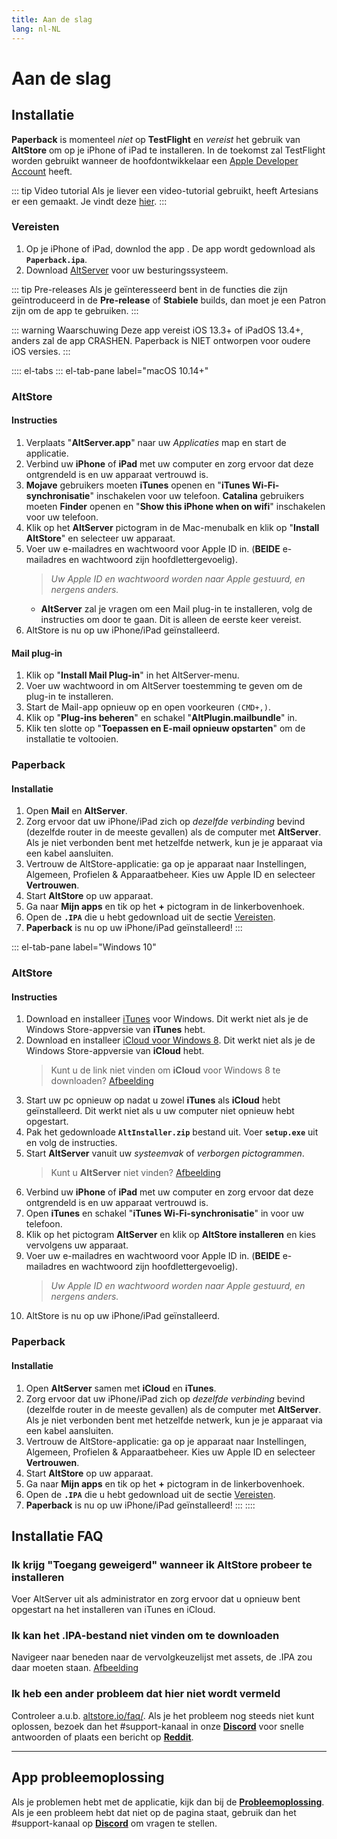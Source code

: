 ```yaml
---
title: Aan de slag
lang: nl-NL
---
```


# Aan de slag

## Installatie
**Paperback** is momenteel _niet_ op **TestFlight** en _vereist_ het gebruik van **AltStore** om op je iPhone of iPad te installeren. In de toekomst zal TestFlight worden gebruikt wanneer de hoofdontwikkelaar een [Apple Developer Account](https://developer.apple.com/programs/) heeft.

::: tip Video tutorial
Als je liever een video-tutorial gebruikt, heeft Artesians er een gemaakt. Je vindt deze [hier](https://www.youtube.com/watch?v=n1KRwsxNiWY).
:::

### Vereisten
1. Op je iPhone of iPad, downlod the app <Download text="vanaf hier"/>. De app wordt gedownload als **`Paperback.ipa`**.
2. Download [AltServer](https://altstore.io/) voor uw besturingssysteem.

::: tip Pre-releases
 Als je geïnteresseerd bent in de functies die zijn geïntroduceerd in de **Pre-release** of **Stabiele** builds, dan moet je een Patron zijn om de app te gebruiken.
:::

::: warning Waarschuwing
Deze app vereist iOS 13.3+ of iPadOS 13.4+, anders zal de app CRASHEN. Paperback is NIET ontworpen voor oudere iOS versies.
:::

:::: el-tabs
::: el-tab-pane label="macOS 10.14+"
### AltStore
#### Instructies
1. Verplaats "**AltServer.app**" naar uw *Applicaties* map en start de applicatie.
1. Verbind uw **iPhone** of **iPad** met uw computer en zorg ervoor dat deze ontgrendeld is en uw apparaat vertrouwd is.
1. **Mojave** gebruikers moeten **iTunes** openen en "**iTunes Wi-Fi-synchronisatie**" inschakelen voor uw telefoon.
   **Catalina** gebruikers moeten **Finder** openen en "**Show this iPhone when on wifi**" inschakelen voor uw telefoon.
1. Klik op het **AltServer** pictogram in de Mac-menubalk en klik op "**Install AltStore**" en selecteer uw apparaat.
1. Voer uw e-mailadres en wachtwoord voor Apple ID in. (**BEIDE** e-mailadres en wachtwoord zijn hoofdlettergevoelig).
	> *Uw Apple ID en wachtwoord worden naar Apple gestuurd, en nergens anders.*
	- **AltServer** zal je vragen om een Mail plug-in te installeren, volg de instructies om door te gaan. Dit is alleen de eerste keer vereist.
2. AltStore is nu op uw iPhone/iPad geïnstalleerd.
 
#### Mail plug-in
1. Klik op "**Install Mail Plug-in**" in het AltServer-menu.
1. Voer uw wachtwoord in om AltServer toestemming te geven om de plug-in te installeren.
1. Start de Mail-app opnieuw op en open voorkeuren `(CMD+,)`.
1. Klik op "**Plug-ins beheren**" en schakel "**AltPlugin.mailbundle**" in.
1. Klik ten slotte op "**Toepassen en E-mail opnieuw opstarten**" om de installatie te voltooien.
 
### Paperback
#### Installatie
1. Open **Mail** en **AltServer**.
2. Zorg ervoor dat uw iPhone/iPad zich op _dezelfde verbinding_ bevind (dezelfde router in de meeste gevallen) als de computer met **AltServer**. Als je niet verbonden bent met hetzelfde netwerk, kun je je apparaat via een kabel aansluiten.
3. Vertrouw de AltStore-applicatie: ga op je apparaat naar Instellingen, Algemeen, Profielen & Apparaatbeheer. Kies uw Apple ID en selecteer **Vertrouwen**.
4. Start **AltStore** op uw apparaat.
5. Ga naar **Mijn apps** en tik op het **+** pictogram in de linkerbovenhoek.
6. Open de **`.IPA`** die u hebt gedownload uit de sectie [Vereisten](/nl/help/guides/getting-started/#vereisten).
7. **Paperback** is nu op uw iPhone/iPad geïnstalleerd!
:::

::: el-tab-pane label="Windows 10"
### AltStore
#### Instructies
1. Download en installeer [iTunes](https://www.apple.com/itunes/download/win64) voor Windows.
   <el-tag type="warning">Dit werkt niet als je de Windows Store-appversie van **iTunes** hebt.</el-tag>
1. Download en installeer [iCloud voor Windows 8](https://support.apple.com/en-us/HT204283).
   <el-tag type="warning">Dit werkt niet als je de Windows Store-appversie van **iCloud** hebt.</el-tag>
	> Kunt u de link niet vinden om **iCloud** voor Windows 8 te downloaden? [Afbeelding](https://imgur.com/a/P1ef4Wd)
1. Start uw pc opnieuw op nadat u zowel **iTunes** als **iCloud** hebt geïnstalleerd.
   <el-tag type="warning">Dit werkt niet als u uw computer niet opnieuw hebt opgestart.</el-tag>
1. Pak het gedownloade **`AltInstaller.zip`** bestand uit. Voer **`setup.exe`** uit en volg de instructies.
1. Start **AltServer** vanuit uw *systeemvak* of *verborgen pictogrammen*.
	> Kunt u **AltServer** niet vinden? [Afbeelding](https://imgur.com/a/rSagfh2)
1. Verbind uw **iPhone** of **iPad** met uw computer en zorg ervoor dat deze ontgrendeld is en uw apparaat vertrouwd is.
1. Open **iTunes** en schakel "**iTunes Wi-Fi-synchronisatie**" in voor uw telefoon.
1. Klik op het pictogram **AltServer** en klik op **AltStore installeren** en kies vervolgens uw apparaat.
1. Voer uw e-mailadres en wachtwoord voor Apple ID in. (**BEIDE** e-mailadres en wachtwoord zijn hoofdlettergevoelig).
	> *Uw Apple ID en wachtwoord worden naar Apple gestuurd, en nergens anders.*
1. AltStore is nu op uw iPhone/iPad geïnstalleerd.
 
### Paperback
#### Installatie
1. Open **AltServer** samen met **iCloud** en **iTunes**.
1. Zorg ervoor dat uw iPhone/iPad zich op _dezelfde verbinding_ bevind (dezelfde router in de meeste gevallen) als de computer met **AltServer**. Als je niet verbonden bent met hetzelfde netwerk, kun je je apparaat via een kabel aansluiten.
1. Vertrouw de AltStore-applicatie: ga op je apparaat naar Instellingen, Algemeen, Profielen & Apparaatbeheer. Kies uw Apple ID en selecteer **Vertrouwen**.
1. Start **AltStore** op uw apparaat.
1. Ga naar **Mijn apps** en tik op het **+** pictogram in de linkerbovenhoek.
1. Open de **`.IPA`** die u hebt gedownload uit de sectie [Vereisten](/nl/help/guides/getting-started/#vereisten).
1. **Paperback** is nu op uw iPhone/iPad geïnstalleerd!
:::
::::
 
## Installatie FAQ
### Ik krijg "Toegang geweigerd" wanneer ik AltStore probeer te installeren
Voer AltServer uit als administrator en zorg ervoor dat u opnieuw bent opgestart na het installeren van iTunes en iCloud.
 
### Ik kan het .IPA-bestand niet vinden om te downloaden
Navigeer naar beneden naar de vervolgkeuzelijst met assets, de .IPA zou daar moeten staan. [Afbeelding](https://imgur.com/a/onrwNC8)
 
### Ik heb een ander probleem dat hier niet wordt vermeld
Controleer a.u.b. [altstore.io/faq/](https://altstore.io/faq/). Als je het probleem nog steeds niet kunt oplossen, bezoek dan het #support-kanaal in onze **[Discord](https://discord.gg/Ny83JV3)** voor snelle antwoorden of plaats een bericht op **[Reddit](https://www.reddit.com/r/Paperback/)**.
 
---
 
## App probleemoplossing
Als je problemen hebt met de applicatie, kijk dan bij de **[Probleemoplossing](/nl/help/faq/#probleemoplossing)**. Als je een probleem hebt dat niet op de pagina staat, gebruik dan het #support-kanaal op **[Discord](https://discord.gg/Ny83JV3)** om vragen te stellen.